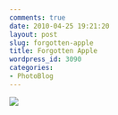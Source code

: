 ```yaml
---
comments: true
date: 2010-04-25 19:21:20
layout: post
slug: forgotten-apple
title: Forgotten Apple
wordpress_id: 3090
categories:
- PhotoBlog
---
```


![](http://ryanfitzer.com/main/wp-content/uploads/2010/04/2010-02-11-at-12-37-51.jpg)
